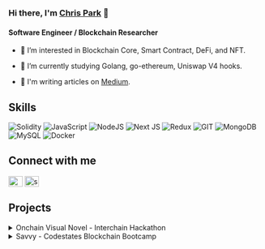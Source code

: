 ### Hi there, I'm [Chris Park](https://canu.blog) 👋

#### Software Engineer / Blockchain Researcher

- 🔭 I’m interested in Blockchain Core, Smart Contract, DeFi, and NFT.

- 🌱 I’m currently studying Golang, go-ethereum, Uniswap V4 hooks.

- 📄 I'm writing articles on [Medium](https://medium.com/@chancold123).

## Skills

![Solidity](https://img.shields.io/badge/Solidity-%23363636.svg?style=plastic&logo=solidity&logoColor=white)
![JavaScript](https://img.shields.io/badge/javascript-%23323330.svg?style=plastic&logo=javascript&logoColor=%23F7DF1E)
![NodeJS](https://img.shields.io/badge/node.js-6DA55F?style=plastic&logo=node.js&logoColor=white)
![Next JS](https://img.shields.io/badge/Next-black?style=plastic&logo=next.js&logoColor=white)
![Redux](https://img.shields.io/badge/redux-%23593d88.svg?style=plastic&logo=redux&logoColor=white)
![GIT](https://img.shields.io/badge/Git-fc6d26?style=plastic&logo=git&logoColor=white)
![MongoDB](https://img.shields.io/badge/MongoDB-%234ea94b.svg?style=plastic&logo=mongodb&logoColor=white)
![MySQL](https://img.shields.io/badge/MySQL-00000F?style=plastic&logo=mysql&logoColor=white)
![Docker](https://img.shields.io/badge/Docker-2CA5E0?style=plastic&logo=docker&logoColor=white)

## Connect with me

<p>
    <a href="https://twitter.com/@canu0205" target="_blank"><img align="center" src="https://raw.githubusercontent.com/rahuldkjain/github-profile-readme-generator/master/src/images/icons/Social/twitter.svg" alt="@organ_mo" height="21" width="28" /></a>
    <a href="https://www.linkedin.com/in/chanwoo-park-0x0205/" target="_blank"><img align="center" src="https://raw.githubusercontent.com/rahuldkjain/github-profile-readme-generator/master/src/images/icons/Social/linked-in-alt.svg" alt="seungmin" height="21" width="28" /></a>
</p>

## Projects

<details>
    <summary>Onchain Visual Novel - Interchain Hackathon</summary>
    <div markdown="1">
        <ul>
            <li>
                Project at Interchain Hackathon, hosted by 
                <a href="https://www.chainapsis.com/" target="_blank">Chainapsis</a> and <a href="https://interchain.io/" target="_blank">Interchain Foundation</a>. With World Engine made by <a href="https://twitter.com/ArgusLabs_" target="_blank">Argus labs</a>, users can play p2p onchain visual novel game easily.
                Used World Engine, Next.js, and GPT-4.
            </li>
            <li> 
                1st prize on gaming track (<a href="https://devpost.com/software/onchain-visual-novel" target="_blank">Link</a>).
            </li>
        </ul>
    </div>
</details>

<details>
    <summary>Savvy - Codestates Blockchain Bootcamp</summary>
    <div markdown="1">
        <ul>
            <li>
                Project at Codestates Blockchain Bootcamp, hosted by 
                <a href="https://github.com/codestates-beb/beb-09-final-Savvy" target="_blank">Codestates</a>. With ERC-6551 standard, users can easily manage their NFT holders and maintain community.
                Used Solidity, Next.js, and MongoDB.
            </li>
            <li> 
                1st prize among every projects (<a href="https://www.youtube.com/watch?v=tstMMHnTRw8" target="_blank">Link</a>).
            </li>
        </ul>
    </div>
</details>

<!--
**canu0205/canu0205** is a ✨ _special_ ✨ repository because its `README.md` (this file) appears on your GitHub profile.

Here are some ideas to get you started:

- 🔭 I’m currently working on ...
- 🌱 I’m currently learning ...
- 👯 I’m looking to collaborate on ...
- 🤔 I’m looking for help with ...
- 💬 Ask me about ...
- 📫 How to reach me: ...
- 😄 Pronouns: ...
- ⚡ Fun fact: ...
-->
